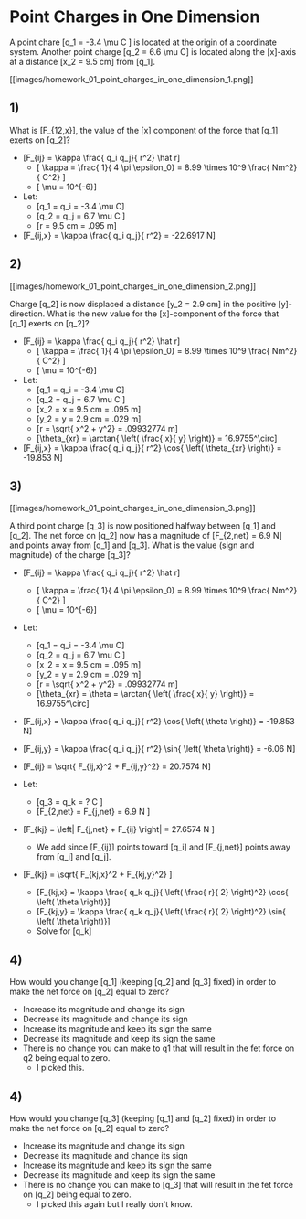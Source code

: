 # Point Charges in One Dimension

A point chare \[q_1 = -3.4 \mu C \] is located at the origin of a coordinate system.
Another point charge \[q_2 = 6.6 \mu C\] is located along the \[x\]-axis at a distance
\[x_2 = 9.5 cm\] from \[q_1\].

[[images/homework_01_point_charges_in_one_dimension_1.png]]

## 1)

What is \[F_{12,x}\], the value of the \[x\] component of the force that \[q_1\] exerts on \[q_2\]?

* \[F_{ij} = \kappa \frac{ q_i q_j}{ r^2} \hat r\]
  * \[ \kappa = \frac{ 1}{ 4 \pi \epsilon_0} = 8.99 \times 10^9 \frac{ Nm^2}{ C^2} \]
  * \[ \mu = 10^{-6}\]
* Let:
  * \[q_1 = q_i = -3.4 \mu C\]
  * \[q_2 = q_j = 6.7 \mu C \]
  * \[r = 9.5 cm = .095 m\]
* \[F_{ij,x} = \kappa \frac{ q_i q_j}{ r^2} = -22.6917 N\]

## 2)

[[images/homework_01_point_charges_in_one_dimension_2.png]]

Charge \[q_2\] is now displaced a distance \[y_2 = 2.9 cm\] in the positive \[y\]-direction. What is 
the new value for the \[x\]-component of the force that \[q_1\] exerts on \[q_2\]?

* \[F_{ij} = \kappa \frac{ q_i q_j}{ r^2} \hat r\]
  * \[ \kappa = \frac{ 1}{ 4 \pi \epsilon_0} = 8.99 \times 10^9 \frac{ Nm^2}{ C^2} \]
  * \[ \mu = 10^{-6}\]
* Let:
  * \[q_1 = q_i = -3.4 \mu C\]
  * \[q_2 = q_j = 6.7 \mu C \]
  * \[x_2 = x = 9.5 cm = .095 m\]
  * \[y_2 = y = 2.9 cm = .029 m\]
  * \[r = \sqrt{ x^2 + y^2} = .09932774 m\]
  * \[\theta_{xr} = \arctan{ \left( \frac{ x}{ y} \right)} = 16.9755^\circ\]
* \[F_{ij,x} = \kappa \frac{ q_i q_j}{ r^2} \cos{ \left( \theta_{xr} \right)} = -19.853 N\]

## 3)

[[images/homework_01_point_charges_in_one_dimension_3.png]]

A third point charge \[q_3\] is now positioned halfway between \[q_1\] and \[q_2\]. The net force 
on \[q_2\] now has a magnitude of \[F_{2,net} = 6.9 N\] and points away from \[q_1\] and \[q_3\]. What is the value 
(sign and magnitude) of the charge \[q_3\]?

* \[F_{ij} = \kappa \frac{ q_i q_j}{ r^2} \hat r\]
  * \[ \kappa = \frac{ 1}{ 4 \pi \epsilon_0} = 8.99 \times 10^9 \frac{ Nm^2}{ C^2} \]
  * \[ \mu = 10^{-6}\]
* Let:
  * \[q_1 = q_i = -3.4 \mu C\]
  * \[q_2 = q_j = 6.7 \mu C \]
  * \[x_2 = x = 9.5 cm = .095 m\]
  * \[y_2 = y = 2.9 cm = .029 m\]
  * \[r = \sqrt{ x^2 + y^2} = .09932774 m\]
  * \[\theta_{xr} = \theta = \arctan{ \left( \frac{ x}{ y} \right)} = 16.9755^\circ\]
* \[F_{ij,x} = \kappa \frac{ q_i q_j}{ r^2} \cos{ \left( \theta \right)} = -19.853 N\]
* \[F_{ij,y} = \kappa \frac{ q_i q_j}{ r^2} \sin{ \left( \theta \right)} = -6.06 N\]
* \[F_{ij} = \sqrt{ F_{ij,x}^2 + F_{ij,y}^2} = 20.7574 N\]

* Let:
  * \[q_3 = q_k = ? C \]
  * \[F_{2,net} = F_{j,net} = 6.9 N \]
* \[F_{kj} = \left| F_{j,net} + F_{ij} \right| = 27.6574 N \]
  * We add since \[F_{ij}\] points toward \[q_i\] and \[F_{j,net}\] points away from \[q_i\] and \[q_j\].

* \[F_{kj} = \sqrt{ F_{kj,x}^2 + F_{kj,y}^2} \]
  * \[F_{kj,x} = \kappa \frac{ q_k q_j}{ \left( \frac{ r}{ 2} \right)^2} \cos{ \left( \theta \right)}\]
  * \[F_{kj,y} = \kappa \frac{ q_k q_j}{ \left( \frac{ r}{ 2} \right)^2} \sin{ \left( \theta \right)}\]
  * Solve for \[q_k\]

## 4)

How would you change \[q_1\] (keeping \[q_2\] and \[q_3\] fixed) in order to make the net force on \[q_2\] equal to zero?
* Increase its magnitude and change its sign
* Decrease its magnitude and change its sign
* Increase its magnitude and keep its sign the same
* Decrease its magnitude and keep its sign the same
* There is no change you can make to q1 that will result in the fet force on q2 being equal to zero.
  * I picked this.

## 4)

How would you change \[q_3\] (keeping \[q_1\] and \[q_2\] fixed) in order to make the net force on \[q_2\] equal to zero?
* Increase its magnitude and change its sign
* Decrease its magnitude and change its sign
* Increase its magnitude and keep its sign the same
* Decrease its magnitude and keep its sign the same
* There is no change you can make to \[q_3\] that will result in the fet force on \[q_2\] being equal to zero.
  * I picked this again but I really don't know.
